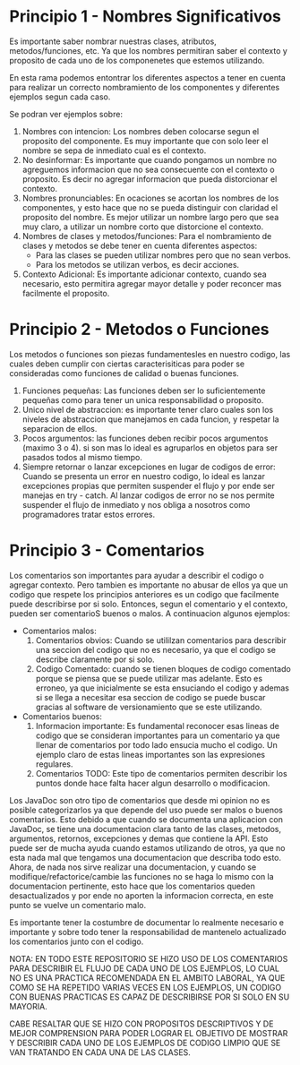 # Principio 1 - Nombres Significativos

Es importante saber nombrar nuestras clases, atributos, metodos/funciones, etc. Ya que los nombres permitiran saber el contexto y proposito de cada uno de los componenetes que estemos utilizando.

En esta rama podemos entontrar los diferentes aspectos a tener en cuenta para realizar un correcto nombramiento de los componentes y diferentes ejemplos segun cada caso.

Se podran ver ejemplos sobre:

1. Nombres con intencion: Los nombres deben colocarse segun el proposito del componente. Es muy importante que con solo leer el nombre se sepa de inmediato cual es el contexto.
2. No desinformar: Es importante que cuando pongamos un nombre no agreguemos informacion que no sea consecuente con el contexto o proposito. Es decir no agregar informacion que pueda distorcionar el contexto.
3. Nombres pronunciables: En ocaciones se acortan los nombres de los componentes, y esto hace que no se pueda distinguir con claridad el proposito del nombre. Es mejor utilizar un nombre largo pero que sea muy claro, a utilizar un nombre corto que distorcione el contexto.
4. Nombres de clases y metodos/funciones: Para el nombramiento de clases y metodos se debe tener en cuenta diferentes aspectos:
   - Para las clases se pueden utilizar nombres pero que no sean verbos.
   - Para los metodos se utilizan verbos, es decir acciones.
5. Contexto Adicional: Es importante adicionar contexto, cuando sea necesario, esto permitira agregar mayor detalle y poder reconcer mas facilmente el proposito.


# Principio 2 - Metodos o Funciones

Los metodos o funciones son piezas fundamentesles en nuestro codigo, las cuales deben cumplir con ciertas caracterisiticas para poder se consideradas como funciones de calidad o buenas funciones.

1. Funciones pequeñas: Las funciones deben ser lo suficientemente pequeñas como para tener un unica responsabilidad o proposito.
2. Unico nivel de abstraccion: es importante tener claro cuales son los niveles de abstraccion que manejamos en cada funcion, y respetar la separacion de ellos.
3. Pocos argumentos: las funciones deben recibir pocos argumentos (maximo 3 o 4). si son mas lo ideal es agruparlos en objetos para ser pasados todos al mismo tiempo.
4. Siempre retornar o lanzar excepciones en lugar de codigos de error: Cuando se presenta un error en nuestro codigo, lo ideal es lanzar excepciones propias que permiten suspender el flujo y por ende ser manejas en try - catch. Al lanzar codigos de error no se nos permite suspender el flujo de inmediato y nos obliga a nosotros como programadores tratar estos errores.


# Principio 3 - Comentarios

Los comentarios son importantes para ayudar a describir el codigo o agregar contexto. Pero tambien es importante no abusar de ellos ya que un codigo que respete los principios anteriores es un codigo que facilmente puede describirse por si solo. Entonces, segun el comentario y el contexto, pueden ser comentarioS buenos o malos. A continuacion algunos ejemplos:

- Comentarios malos:
   1. Comentarios obvios: Cuando se utililzan comentarios para describir una seccion del codigo que no es necesario, ya que el codigo se describe claramente por si solo.
   2. Codigo Comentado: cuando se tienen bloques de codigo comentado porque se piensa que se puede utilizar mas adelante. Esto es erroneo, ya que inicialmente se esta ensuciando el codigo y ademas si se llega a necesitar esa seccion de codigo se puede buscar gracias al software de versionamiento que se este utilizando.
- Comentarios buenos:
   1. Informacion importante: Es fundamental reconocer esas lineas de codigo que se consideran importantes para un comentario ya que llenar de comentarios por todo lado ensucia mucho el codigo. Un ejemplo claro de estas lineas importantes son las expresiones regulares.
   2. Comentarios TODO: Este tipo de comentarios permiten describir los puntos donde hace falta hacer algun desarrollo o modificacion.

Los JavaDoc son otro tipo de comentarios que desde mi opinion no es posible categorizarlos ya que depende del uso puede ser malos o buenos comentarios. Esto debido a que cuando se documenta una aplicacion con JavaDoc, se tiene una documentacion clara tanto de las clases, metodos, argumentos, retornos, excepciones y demas que contiene la API. Esto puede ser de mucha ayuda cuando estamos utilizando de otros, ya que no esta nada mal que tengamos una documentacion que describa todo esto. Ahora, de nada nos sirve realizar una documentacion, y cuando se modifique/refactorice/cambie las funciones no se haga lo mismo con la documentacion pertinente, esto hace que los comentarios queden desactualizados y por ende no aporten la informacion correcta, en este punto se vuelve un comentario malo.

Es importante tener la costumbre de documentar lo realmente necesario e importante y sobre todo tener la responsabilidad de mantenelo actualizado los comentarios junto con el codigo.

NOTA: EN TODO ESTE REPOSITORIO SE HIZO USO DE LOS COMENTARIOS PARA DESCRIBIR EL FLUJO DE CADA UNO DE LOS EJEMPLOS, LO CUAL NO ES UNA PRACTICA RECOMENDADA EN EL AMBITO LABORAL, YA QUE COMO SE HA REPETIDO VARIAS VECES EN LOS EJEMPLOS, UN CODIGO CON BUENAS PRACTICAS ES CAPAZ DE DESCRIBIRSE POR SI SOLO EN SU MAYORIA.

CABE RESALTAR QUE SE HIZO CON PROPOSITOS DESCRIPTIVOS Y DE MEJOR COMPRENSION PARA PODER LOGRAR EL OBJETIVO DE MOSTRAR Y DESCRIBIR CADA UNO DE LOS EJEMPLOS DE CODIGO LIMPIO QUE SE VAN TRATANDO EN CADA UNA DE LAS CLASES.